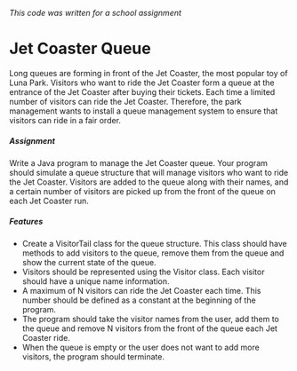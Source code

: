 _This code was written for a school assignment_


Jet Coaster Queue
==================
Long queues are forming in front of the Jet Coaster, the most popular toy of Luna Park. Visitors who want to ride the Jet Coaster form a queue at the entrance of the Jet Coaster after buying their tickets. Each time a limited number of visitors can ride the Jet Coaster. Therefore, the park management wants to install a queue management system to ensure that visitors can ride in a fair order.


##### Assignment
Write a Java program to manage the Jet Coaster queue. Your program should simulate a queue structure that will manage visitors who want to ride the Jet Coaster. Visitors are added to the queue along with their names, and a certain number of visitors are picked up from the front of the queue on each Jet Coaster run.

##### Features
- Create a VisitorTail class for the queue structure. This class should have methods to add visitors to the queue, remove them from the queue and show the current state of the queue.
- Visitors should be represented using the Visitor class. Each visitor should have a unique name information.
- A maximum of N visitors can ride the Jet Coaster each time. This number should be defined as a constant at the beginning of the program.
- The program should take the visitor names from the user, add them to the queue and remove N visitors from the front of the queue each Jet Coaster ride.
- When the queue is empty or the user does not want to add more visitors, the program should terminate.